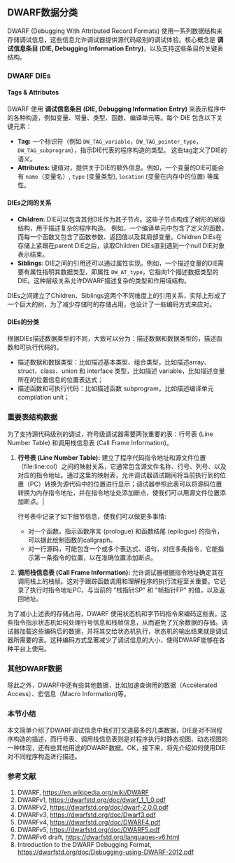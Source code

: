 ## DWARF数据分类

DWARF (Debugging With Attributed Record Formats) 使用一系列数据结构来存储调试信息，这些信息允许调试器提供源代码级别的调试体验。核心概念是 **调试信息条目 (DIE, Debugging Information Entry)**，以及支持这些条目的关键表结构。

### DWARF DIEs

#### Tags & Attributes

DWARF 使用 **调试信息条目 (DIE, Debugging Information Entry)** 来表示程序中的各种构造，例如变量、常量、类型、函数、编译单元等。每个 DIE 包含以下关键元素：

- **Tag:** 一个标识符（例如 `DW_TAG_variable`，`DW_TAG_pointer_type`，`DW_TAG_subprogram`），指示DIE代表的程序构造的类型。 这些tag定义了DIE的语义。
- **Attributes:** 键值对，提供关于DIE的额外信息。例如，一个变量的DIE可能会有 `name`（变量名）, `type` (变量类型), `location` (变量在内存中的位置) 等属性。

#### DIEs之间的关系

- **Children:** DIE可以包含其他DIE作为其子节点。这些子节点构成了树形的层级结构，用于描述复杂的程序构造。 例如，一个编译单元中包含了定义的函数，而每一个函数又包含了函数参数、返回值以及其局部变量。Children DIEs在存储上紧跟在parent DIE之后，读取Children DIEs直到遇到一个null DIE对象表示结束。
- **Siblings**: DIE之间的引用还可以通过属性实现。例如，一个描述变量的DIE需要有属性指明其数据类型，即属性 `DW_AT_type`，它指向1个描述数据类型的DIE。这种层级关系允许DWARF描述复杂的类型和作用域结构。

DIEs之间建立了Children、Siblings这两个不同维度上的引用关系，实际上形成了一个巨大的树，为了减少存储时的存储占用，也设计了一些编码方式来应对。

#### DIEs的分类

根据DIEs描述数据类型的不同，大致可以分为：描述数据和数据类型的，描述函数和可执行代码的。

- 描述数据和数据类型：比如描述基本类型、组合类型，比如描述array、struct、class、union 和 interface 类型，比如描述 variable，比如描述变量所在的位置信息的位置表达式；
- 描述函数和可执行代码：比如描述函数 subprogram，比如描述编译单元 compilation unit；

### 重要表结构数据

为了支持源代码级别的调试，符号级调试器需要两张重要的表：行号表 (Line Number Table) 和调用栈信息表 (Call Frame Information)。

1. **行号表 (Line Number Table):** 建立了程序代码指令地址和源文件位置（file:line:col）之间的映射关系，它通常包含源文件名称、行号、列号、以及对应的指令地址。通过这里的映射表，允许调试器调试期间将当前执行到的位置（PC）转换为源代码中的位置进行显示；调试器参照此表可以将源码位置转换为内存指令地址，并在指令地址处添加断点，使我们可以用源文件位置添加断点。|

   行号表中记录了如下细节信息，使我们可以做更多事情:

   - 对一个函数，指示函数序言 (prologue) 和函数结尾 (epilogue) 的指令，可以据此绘制函数的callgraph。
   - 对一行源码，可能包含一个或多个表达式、语句，对应多条指令，它能指示第一条指令的位置，以在准确位置添加断点。
2. **调用栈信息表 (Call Frame Information):**  允许调试器根据指令地址确定其在调用栈上的栈帧。这对于跟踪函数调用和理解程序的执行流程至关重要。它记录了执行时指令地址PC，与当前的 "栈指针SP" 和 "帧指针FP" 的值，以及返回地址。

为了减小上述表的存储占用，DWARF 使用状态机和字节码指令来编码这些表。这些指令指示状态机如何处理行号信息和栈帧信息，从而避免了冗余数据的存储。调试器加载这些编码后的数据，并将其交给状态机执行，状态机的输出结果就是调试器所需要的表。这种编码方式显著减少了调试信息的大小，使得DWARF能够在各种平台上使用。

### 其他DWARF数据

除此之外，DWARF中还有些其他数据，比如加速查询用的数据（Accelerated Access）、宏信息（Macro Information)等。

### 本节小结

本文简单介绍了DWARF调试信息中我们打交道最多的几类数据，DIE是对不同程序构造的描述，而行号表、调用栈信息表则是对程序执行时静态视图、动态视图的一种体现，还有些其他用途的DWARF数据。OK，接下来，将先介绍如何使用DIE对不同程序构造进行描述。

### 参考文献

1. DWARF, https://en.wikipedia.org/wiki/DWARF
2. DWARFv1, https://dwarfstd.org/doc/dwarf_1_1_0.pdf
3. DWARFv2, https://dwarfstd.org/doc/dwarf-2.0.0.pdf
4. DWARFv3, https://dwarfstd.org/doc/Dwarf3.pdf
5. DWARFv4, https://dwarfstd.org/doc/DWARF4.pdf
6. DWARFv5, https://dwarfstd.org/doc/DWARF5.pdf
7. DWARFv6 draft, https://dwarfstd.org/languages-v6.html
8. Introduction to the DWARF Debugging Format, https://dwarfstd.org/doc/Debugging-using-DWARF-2012.pdf
